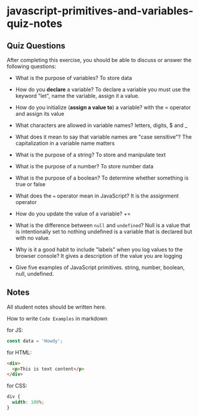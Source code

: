 # javascript-primitives-and-variables-quiz-notes

## Quiz Questions

After completing this exercise, you should be able to discuss or answer the following questions:

- What is the purpose of variables?
  To store data

- How do you **declare** a variable?
  To declare a variable you must use the keyword "let", name the variable, assign it a value.

- How do you initialize (**assign a value to**) a variable?
  with the = operator and assign its value

- What characters are allowed in variable names?
  letters, digits, $ and \_

- What does it mean to say that variable names are "case sensitive"?
  The capitalization in a variable name matters

- What is the purpose of a string?
  To store and manipulate text

- What is the purpose of a number?
  To store number data

- What is the purpose of a boolean?
  To determine whether something is true or false

- What does the `=` operator mean in JavaScript?
  It is the assignment operator

- How do you update the value of a variable?
  +=

- What is the difference between `null` and `undefined`?
  Null is a value that is intentionally set to nothing
  undefined is a variable that is declared but with no value.

- Why is it a good habit to include "labels" when you log values to the browser console?
  It gives a description of the value you are logging

- Give five examples of JavaScript primitives.
  string, number, boolean, null, undefined.

## Notes

All student notes should be written here.

How to write `Code Examples` in markdown

for JS:

```javascript
const data = 'Howdy';
```

for HTML:

```html
<div>
  <p>This is text content</p>
</div>
```

for CSS:

```css
div {
  width: 100%;
}
```
